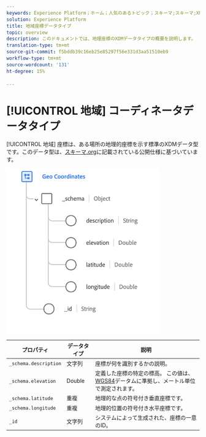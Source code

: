 ```yaml
---
keywords: Experience Platform；ホーム；人気のあるトピック；スキーマ;スキーマ;XDM；フィールド；スキーマ;スキーマ；地理；座標；データ型；データ型；
solution: Experience Platform
title: 地域座標データタイプ
topic: overview
description: このドキュメントでは、地理座標のXDMデータタイプの概要を説明します。
translation-type: tm+mt
source-git-commit: f5bddb39c16eb25e85297f56e331d3aa51510eb9
workflow-type: tm+mt
source-wordcount: '131'
ht-degree: 15%

---
```



# [!UICONTROL 地域] コーディネータデータタイプ

[!UICONTROL 地域] 座標は、ある場所の地理的座標を示す標準のXDMデータ型です。このデータ型は、[スキーマ.org](https://schema.org/GeoCoordinates)に記載されている公開仕様に基づいています。

<img src="../images/data-types/geo-coordinates.png" width="400" /><br />

| プロパティ | データタイプ | 説明 |
| --- | --- | --- |
| `_schema.description` | 文字列 | 座標が何を識別するかの説明。 |
| `_schema.elevation` | Double | 定義した座標の特定の標高。 この値は、[WGS84](http://gisgeography.com/wgs84-world-geodetic-system/)データムに準拠し、メートル単位で測定されます。 |
| `_schema.latitude` | 重複 | 地理的な点の符号付き垂直座標です。 |
| `_schema.longitude` | 重複 | 地理的位置の符号付き水平座標です。 |
| `_id` | 文字列 | システムによって生成された、座標の一意のID。 |
